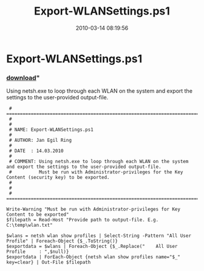 ﻿---
pid:            1700
parent:         0
children:       
poster:         Jan Egil Ring
title:          Export-WLANSettings.ps1
date:           2010-03-14 08:19:56
format:         posh
---

# Export-WLANSettings.ps1

### [download](1700.ps1)"

Using netsh.exe to loop through each WLAN on the system and export the settings to the user-provided output-file.

```posh
 # ============================================================================================== 
 # 
 #
 # NAME: Export-WLANSettings.ps1
 # 
 # AUTHOR: Jan Egil Ring
 #
 # DATE  : 14.03.2010 
 # 
 # COMMENT: Using netsh.exe to loop through each WLAN on the system and export the settings to the user-provided output-file.
 #          Must be run with Administrator-privileges for the Key Content (security key) to be exported.
 # 
 # 
 # ============================================================================================== 

Write-Warning "Must be run with Administrator-privileges for Key Content to be exported"
$filepath = Read-Host "Provide path to output-file. E.g. C:\temp\wlan.txt"

$wlans = netsh wlan show profiles | Select-String -Pattern "All User Profile" | Foreach-Object {$_.ToString()}
$exportdata = $wlans | Foreach-Object {$_.Replace("    All User Profile     : ",$null)}
$exportdata | ForEach-Object {netsh wlan show profiles name="$_" key=clear} | Out-File $filepath
```
